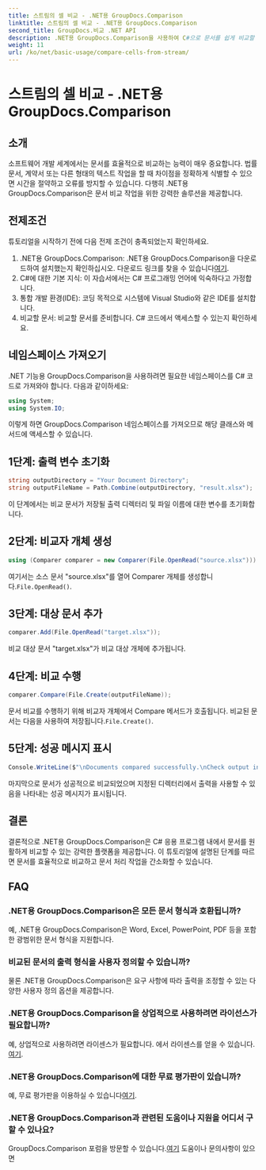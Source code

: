 ```yaml
---
title: 스트림의 셀 비교 - .NET용 GroupDocs.Comparison
linktitle: 스트림의 셀 비교 - .NET용 GroupDocs.Comparison
second_title: GroupDocs.비교 .NET API
description: .NET용 GroupDocs.Comparison을 사용하여 C#으로 문서를 쉽게 비교할 수 있습니다. 문서 처리 작업을 쉽게 간소화하세요.
weight: 11
url: /ko/net/basic-usage/compare-cells-from-stream/
---
```


# 스트림의 셀 비교 - .NET용 GroupDocs.Comparison

## 소개
소프트웨어 개발 세계에서는 문서를 효율적으로 비교하는 능력이 매우 중요합니다. 법률 문서, 계약서 또는 다른 형태의 텍스트 작업을 할 때 차이점을 정확하게 식별할 수 있으면 시간을 절약하고 오류를 방지할 수 있습니다. 다행히 .NET용 GroupDocs.Comparison은 문서 비교 작업을 위한 강력한 솔루션을 제공합니다.
## 전제조건
튜토리얼을 시작하기 전에 다음 전제 조건이 충족되었는지 확인하세요.
1.  .NET용 GroupDocs.Comparison: .NET용 GroupDocs.Comparison을 다운로드하여 설치했는지 확인하십시오. 다운로드 링크를 찾을 수 있습니다[여기](https://releases.groupdocs.com/comparison/net/).
2. C#에 대한 기본 지식: 이 자습서에서는 C# 프로그래밍 언어에 익숙하다고 가정합니다.
3. 통합 개발 환경(IDE): 코딩 목적으로 시스템에 Visual Studio와 같은 IDE를 설치합니다.
4. 비교할 문서: 비교할 문서를 준비합니다. C# 코드에서 액세스할 수 있는지 확인하세요.

## 네임스페이스 가져오기
.NET 기능용 GroupDocs.Comparison을 사용하려면 필요한 네임스페이스를 C# 코드로 가져와야 합니다. 다음과 같이하세요:

```csharp
using System;
using System.IO;
```
이렇게 하면 GroupDocs.Comparison 네임스페이스를 가져오므로 해당 클래스와 메서드에 액세스할 수 있습니다.

## 1단계: 출력 변수 초기화
```csharp
string outputDirectory = "Your Document Directory";
string outputFileName = Path.Combine(outputDirectory, "result.xlsx");
```
이 단계에서는 비교 문서가 저장될 출력 디렉터리 및 파일 이름에 대한 변수를 초기화합니다.
## 2단계: 비교자 개체 생성
```csharp
using (Comparer comparer = new Comparer(File.OpenRead("source.xlsx")))
```
 여기서는 소스 문서 "source.xlsx"를 열어 Comparer 개체를 생성합니다.`File.OpenRead()`.
## 3단계: 대상 문서 추가
```csharp
comparer.Add(File.OpenRead("target.xlsx"));
```
비교 대상 문서 "target.xlsx"가 비교 대상 개체에 추가됩니다.
## 4단계: 비교 수행
```csharp
comparer.Compare(File.Create(outputFileName));
```
 문서 비교를 수행하기 위해 비교자 개체에서 Compare 메서드가 호출됩니다. 비교된 문서는 다음을 사용하여 저장됩니다.`File.Create()`.
## 5단계: 성공 메시지 표시
```csharp
Console.WriteLine($"\nDocuments compared successfully.\nCheck output in {outputDirectory}.");
```
마지막으로 문서가 성공적으로 비교되었으며 지정된 디렉터리에서 출력을 사용할 수 있음을 나타내는 성공 메시지가 표시됩니다.

## 결론
결론적으로 .NET용 GroupDocs.Comparison은 C# 응용 프로그램 내에서 문서를 원활하게 비교할 수 있는 강력한 플랫폼을 제공합니다. 이 튜토리얼에 설명된 단계를 따르면 문서를 효율적으로 비교하고 문서 처리 작업을 간소화할 수 있습니다.
## FAQ
### .NET용 GroupDocs.Comparison은 모든 문서 형식과 호환됩니까?
예, .NET용 GroupDocs.Comparison은 Word, Excel, PowerPoint, PDF 등을 포함한 광범위한 문서 형식을 지원합니다.
### 비교된 문서의 출력 형식을 사용자 정의할 수 있습니까?
물론 .NET용 GroupDocs.Comparison은 요구 사항에 따라 출력을 조정할 수 있는 다양한 사용자 정의 옵션을 제공합니다.
### .NET용 GroupDocs.Comparison을 상업적으로 사용하려면 라이선스가 필요합니까?
 예, 상업적으로 사용하려면 라이센스가 필요합니다. 에서 라이센스를 얻을 수 있습니다.[여기](https://purchase.groupdocs.com/buy).
### .NET용 GroupDocs.Comparison에 대한 무료 평가판이 있습니까?
 예, 무료 평가판을 이용하실 수 있습니다[여기](https://releases.groupdocs.com/).
### .NET용 GroupDocs.Comparison과 관련된 도움이나 지원을 어디서 구할 수 있나요?
 GroupDocs.Comparison 포럼을 방문할 수 있습니다.[여기](https://forum.groupdocs.com/c/comparison/12) 도움이나 문의사항이 있으면